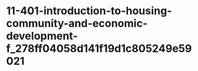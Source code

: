 # 11-401-introduction-to-housing-community-and-economic-development-f_278ff04058d141f19d1c805249e59021